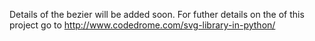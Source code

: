 Details of the bezier will be added soon.
For futher details on the of this project go to
http://www.codedrome.com/svg-library-in-python/
